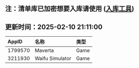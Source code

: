 ## 注：清单库已加密想要入库请使用 ([入库工具](https://github.com/BlankTMing/ManifestAutoUpdate/releases))

## 更新时间：2025-02-10 21:11:00
| AppID | 名称 | 类型  |
| :-------------------- | :----------------------------- | :----------- |
| 1799570 | Maverta| Game |
| 3211930 | Waifu Simulator| Game |
